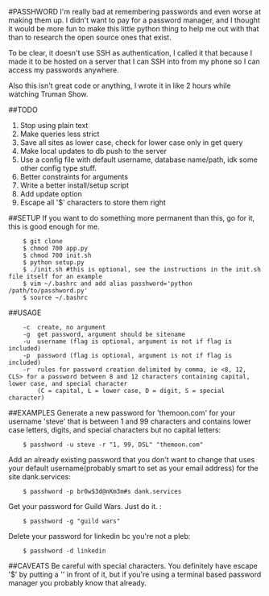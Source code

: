 #PASSHWORD
I'm really bad at remembering passwords and even worse at making them up. I didn't want to pay for a password manager, and I thought it would be more fun to make this little python thing to help me out with that than to research the open source ones that exist. 

To be clear, it doesn't use SSH as authentication, I called it that because I made it to be hosted on a server that I can SSH into from my phone so I can access my passwords anywhere.

Also this isn't great code or anything, I wrote it in like 2 hours while watching Truman Show. 

##TODO
1. Stop using plain text
2. Make queries less strict
3. Save all sites as lower case, check for lower case only in get query
4. Make local updates to db push to the server
5. Use a config file with default username, database name/path, idk some other config type stuff. 
6. Better constraints for arguments
7. Write a better install/setup script
8. Add update option
9. Escape all '$' characters to store them right

##SETUP
If you want to do something more permanent than this, go for it, this is good enough for me. 
```	
	$ git clone
	$ chmod 700 app.py
	$ chmod 700 init.sh
	$ python setup.py
	$ ./init.sh #this is optional, see the instructions in the init.sh file itself for an example
	$ vim ~/.bashrc and add alias passhword='python /path/to/passhword.py'
	$ source ~/.bashrc
```	

##USAGE
```
	-c	create, no argument
	-g	get password, argument should be sitename
	-u	username (flag is optional, argument is not if flag is included)
	-p	password (flag is optional, argument is not if flag is included)
	-r	rules for password creation delimited by comma, ie <8, 12, CLS> for a password between 8 and 12 characters containing capital, lower case, and special character
		(C = capital, L = lower case, D = digit, S = special character)
```

##EXAMPLES
Generate a new password for 'themoon.com' for your username 'steve' that is between 1 and 99 characters and contains lower case letters, digits, and special characters but no capital letters:
```
	$ passhword -u steve -r "1, 99, DSL" "themoon.com"
```

Add an already existing password that you don't want to change that uses your default username(probably smart to set as your email address) for the site dank.services:
```
	$ passhword -p br0w$3d@nKm3m#s dank.services
```

Get your password for Guild Wars. Just do it. :
```
	$ passhword -g "guild wars"
```

Delete your password for linkedin bc you're not a pleb:
```
	$ passhword -d linkedin
```

##CAVEATS
Be careful with special characters. You definitely have escape '$' by putting a '\' in front of it, but if you're using a terminal based password manager you probably know that already.